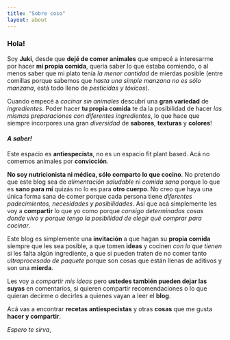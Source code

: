```yaml
---
title: "Sobre coso"
layout: about
---
```


### Hola!

Soy **Juki**, desde que **dejé de comer animales** que empecé a interesarme por hacer **mi propia comida**, quería saber lo que estaba comiendo, o al menos saber que mi plato tenía *la menor cantidad* de mierdas posible (entre comillas porque sabemos que *hasta una simple manzana no es sólo manzana*, está todo lleno de *pesticidas y tóxicos*).

Cuando empecé a *cocinar sin animales* descubrí una **gran variedad** de *ingredientes*. Poder hacer **tu propia comida** te da la posibilidad de hacer *las mismas preparaciones con diferentes ingredientes*, lo que hace que siempre incorpores una gran *diversidad* de **sabores**, **texturas** y **colores**!

#### *A saber!*

Este espacio es **antiespecista**, no es un espacio fit plant based. Acá no comemos animales por **convicción**.

**No soy nutricionista ni médica, sólo comparto lo que cocino**. No pretendo que este blog sea de *alimentación saludable* ni *comida sana* porque lo que es **sano para mí** quizás no lo es para **otro cuerpo**. No creo que haya una única forma sana de comer porque cada persona tiene *diferentes padecimientos, necesidades y posibilidades*. Así que acá simplemente les voy a **compartir** lo que yo como porque *consigo determinadas cosas donde vivo y porque tengo la posibilidad de elegir qué comprar para cocinar*.

Este blog es simplemente una **invitación** a que hagan su **propia comida** siempre que les sea posible, a que tomen **ideas** y cocinen *con lo que tienen* si les falta algún ingrediente, a que si pueden traten de no comer tanto *ultraprocesado de paquete* porque son cosas que están llenas de aditivos y son una **mierda**.

Les voy a *compartir mis ideas* pero **ustedes también pueden dejar las suyas** en comentarios, si quieren compartir recomendaciones o lo que quieran decirme o decirles a quienes vayan a leer el **blog**.

Acá vas a encontrar **recetas antiespecistas** y otras **cosas** que me gusta **hacer y compartir**.

*Espero te sirva*,